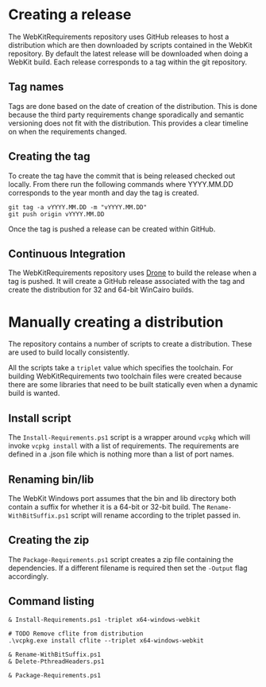 # Creating a release

The WebKitRequirements repository uses GitHub releases to host a distribution
which are then downloaded by scripts contained in the WebKit repository. By
default the latest release will be downloaded when doing a WebKit build. Each
release corresponds to a tag within the git repository.

## Tag names

Tags are done based on the date of creation of the distribution. This is done
because the third party requirements change sporadically and semantic
versioning does not fit with the distribution. This provides a clear timeline
on when the requirements changed.

## Creating the tag

To create the tag have the commit that is being released checked out locally.
From there run the following commands where YYYY.MM.DD corresponds to the year
month and day the tag is created.

```
git tag -a vYYYY.MM.DD -m "vYYYY.MM.DD"
git push origin vYYYY.MM.DD
```

Once the tag is pushed a release can be created within GitHub.

## Continuous Integration

The WebKitRequirements repository uses [Drone](https://drone.io) to build the
release when a tag is pushed. It will create a GitHub release associated with
the tag and create the distribution for 32 and 64-bit WinCairo builds.

# Manually creating a distribution

The repository contains a number of scripts to create a distribution. These are
used to build locally consistently.

All the scripts take a `triplet` value which specifies the toolchain. For
building WebKitRequirements two toolchain files were created because there are
some libraries that need to be built statically even when a dynamic build is
wanted.

## Install script

The `Install-Requirements.ps1` script is a wrapper around `vcpkg` which will
invoke `vcpkg install` with a list of requirements. The requirements are
defined in a .json file which is nothing more than a list of port names.

## Renaming bin/lib

The WebKit Windows port assumes that the bin and lib directory both contain a
suffix for whether it is a 64-bit or 32-bit build. The
`Rename-WithBitSuffix.ps1` script will rename according to the triplet passed
in.

## Creating the zip

The `Package-Requirements.ps1` script creates a zip file containing the
dependencies. If a different filename is required then set the `-Output` flag
accordingly.

## Command listing

```
& Install-Requirements.ps1 -triplet x64-windows-webkit

# TODO Remove cflite from distribution
.\vcpkg.exe install cflite --triplet x64-windows-webkit

& Rename-WithBitSuffix.ps1
& Delete-PthreadHeaders.ps1

& Package-Requirements.ps1
```

